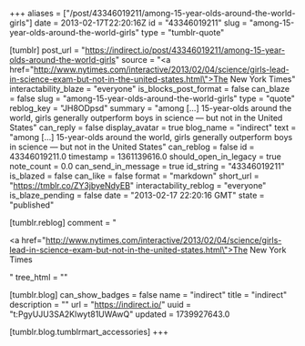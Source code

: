 +++
aliases = ["/post/43346019211/among-15-year-olds-around-the-world-girls"]
date = 2013-02-17T22:20:16Z
id = "43346019211"
slug = "among-15-year-olds-around-the-world-girls"
type = "tumblr-quote"

[tumblr]
post_url = "https://indirect.io/post/43346019211/among-15-year-olds-around-the-world-girls"
source = "<a href=\"http://www.nytimes.com/interactive/2013/02/04/science/girls-lead-in-science-exam-but-not-in-the-united-states.html\">The New York Times</a>"
interactability_blaze = "everyone"
is_blocks_post_format = false
can_blaze = false
slug = "among-15-year-olds-around-the-world-girls"
type = "quote"
reblog_key = "JH8ODpsd"
summary = "among […] 15-year-olds around the world, girls generally outperform boys in science — but not in the United States"
can_reply = false
display_avatar = true
blog_name = "indirect"
text = "among […] 15-year-olds around the world, girls generally outperform boys in science — but not in the United States"
can_reblog = false
id = 43346019211.0
timestamp = 1361139616.0
should_open_in_legacy = true
note_count = 0.0
can_send_in_message = true
id_string = "43346019211"
is_blazed = false
can_like = false
format = "markdown"
short_url = "https://tmblr.co/ZY3jbyeNdyEB"
interactability_reblog = "everyone"
is_blaze_pending = false
date = "2013-02-17 22:20:16 GMT"
state = "published"

[tumblr.reblog]
comment = "<p><a href=\"http://www.nytimes.com/interactive/2013/02/04/science/girls-lead-in-science-exam-but-not-in-the-united-states.html\">The New York Times</a></p>"
tree_html = ""

[tumblr.blog]
can_show_badges = false
name = "indirect"
title = "indirect"
description = ""
url = "https://indirect.io/"
uuid = "t:PgyUJU3SA2Klwyt81UWAwQ"
updated = 1739927643.0

[tumblr.blog.tumblrmart_accessories]
+++
